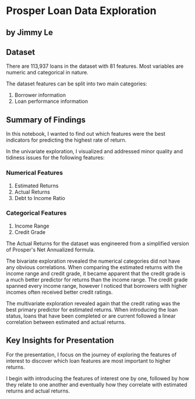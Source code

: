 # Prosper Loan Data Exploration
## by Jimmy Le


## Dataset

There are 113,937 loans in the dataset with 81 features.  Most variables are numeric and categorical in nature.

The dataset features can be split into two main categories:

1. Borrower information
2. Loan performance information


## Summary of Findings

In this notebook, I wanted to find out which features were the best indicators for predicting the highest rate of return.

In the univariate exploration, I visualized and addressed minor quality and tidiness issues for the following features:

### Numerical Features
1. Estimated Returns
2. Actual Returns
3. Debt to Income Ratio

### Categorical Features
1. Income Range
2. Credit Grade

The Actual Returns for the dataset was engineered from a simplified version of Prosper's Net Annualized formula.

The bivariate exploration revealed the numerical categories did not have any obvious correlations.  When comparing the estimated returns with the income range and credit grade,
it became apparent that the credit grade is a much better predictor for returns than the income range.  The credit grade spanned every income range, however I noticed that
borrowers with higher incomes often received better credit ratings.

The multivariate exploration revealed again that the credit rating was the best primary predictor for estimated returns.  When introducing the loan status, loans that have
been completed or are current followed a linear correlation between estimated and actual returns.

## Key Insights for Presentation

For the presentation, I focus on the journey of exploring the features of interest to discover which loan features are most important to higher returns.

I begin with introducing the features of interest one by one, followed by how they relate to one another and eventually how they correlate with estimated returns and actual returns.
